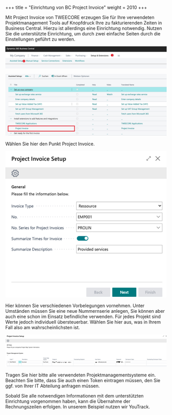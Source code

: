 +++
title = "Einrichtung von BC Project Invoice"
weight = 2010
+++

Mit Project Invoice von TWEECORE erzeugen Sie für Ihre verwendeten Projektmanagement Tools auf Knopfdruck Ihre zu fakturierenden Zeiten in Business Central. Hierzu ist allerdings eine Einrichtung notwendig.
Nutzen Sie die unterstützte Einrichtung, um durch zwei einfache Seiten durch die Einstellungen geführt zu werden.

![Setup](/piimages/setup_en.jpg)

![Setup](/piimages/PI_setup_en.jpg)

Wählen Sie hier den Punkt Project Invoice.

![Setup](/piimages/setuppage1_en.jpg)

Hier können Sie verschiedenen Vorbelegungen vornehmen. Unter Umständen müssen Sie eine neue Nummernserie anlegen, Sie können aber auch eine schon im Einsatz befindliche verwenden. 
Für jedes Projekt sind Werte jedoch individuell übersteuerbar. Wählen Sie hier aus, was in Ihrem Fall also am wahrscheinlichsten ist. 

![Setup](/piimages/setuppage2_en.jpg)

Tragen Sie hier bitte alle verwendeten Projektmanagementsysteme ein. Beachten Sie bitte, dass Sie auch einen Token eintragen müssen, den Sie ggf. von Ihrer IT Abteilung anfragen müssen.

Sobald Sie alle notwendigen Informationen mit dem unterstützten Einrichtung vorgenommen haben, kann die Übernahme der Rechnungszeilen erfolgen. In unserem Beispiel nutzen wir YouTrack.